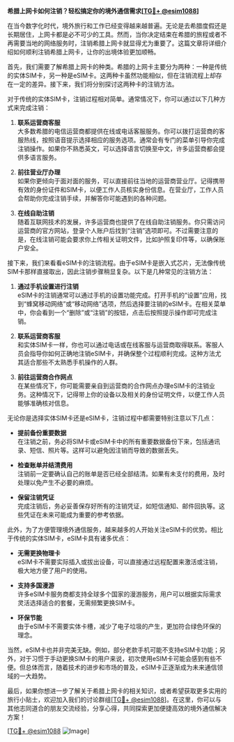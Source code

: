 **希腊上网卡如何注销？轻松搞定你的境外通信需求[[TG💪+ @esim1088](https://t.me/s/esim1088)]**

在当今数字化时代，境外旅行和工作已经变得越来越普遍。无论是去希腊度假还是长期居住，上网卡都是必不可少的工具。然而，当你决定结束在希腊的旅程或者不再需要当地的网络服务时，注销希腊上网卡就显得尤为重要了。这篇文章将详细介绍如何顺利注销希腊上网卡，让你的出境体验更加顺畅。

首先，我们需要了解希腊上网卡的种类。希腊的上网卡主要分为两种：一种是传统的实体SIM卡，另一种是eSIM卡。这两种卡虽然功能相似，但在注销流程上却存在一定的差异。接下来，我们将分别探讨这两种卡的注销方法。

对于传统的实体SIM卡，注销过程相对简单。通常情况下，你可以通过以下几种方式来完成注销：

1. **联系运营商客服**  
   大多数希腊的电信运营商都提供在线或电话客服服务。你可以拨打运营商的客服热线，按照语音提示选择相应的服务选项。通常会有专门的菜单引导你完成注销操作。如果你不熟悉英文，可以选择语言切换至中文，许多运营商都会提供多语言服务。

2. **前往营业厅办理**  
   如果你更倾向于面对面的服务，可以直接前往当地的运营商营业厅。记得携带有效的身份证件和SIM卡，以便工作人员核实身份信息。在营业厅，工作人员会帮助你完成注销手续，并解答你可能遇到的各种问题。

3. **在线自助注销**  
   随着互联网技术的发展，许多运营商也提供了在线自助注销服务。你只需访问运营商的官方网站，登录个人账户后找到“注销”选项即可。不过需要注意的是，在线注销可能会要求你上传相关证明文件，比如护照复印件等，以确保账户安全。

接下来，我们来看看eSIM卡的注销流程。由于eSIM卡是嵌入式芯片，无法像传统SIM卡那样直接取出，因此注销步骤稍显复杂。以下是几种常见的注销方法：

1. **通过手机设置进行注销**  
   eSIM卡的注销通常可以通过手机的设置功能完成。打开手机的“设置”应用，找到“蜂窝移动网络”或“移动网络”选项，然后选择要注销的eSIM卡。在相关菜单中，你会看到一个“删除”或“注销”的按钮，点击后按照提示操作即可完成注销。

2. **联系运营商客服**  
   和实体SIM卡一样，你也可以通过电话或在线客服与运营商取得联系。客服人员会指导你如何正确地注销eSIM卡，并确保整个过程顺利完成。这种方法尤其适合那些不太熟悉手机操作的人群。

3. **前往运营商合作网点**  
   在某些情况下，你可能需要亲自到运营商的合作网点办理eSIM卡的注销业务。这种情况下，记得带上你的设备以及相关的身份证明文件，以便工作人员能够准确核对信息。

无论你是选择实体SIM卡还是eSIM卡，注销过程中都需要特别注意以下几点：

- **提前备份重要数据**  
  在注销之前，务必将SIM卡或eSIM卡中的所有重要数据备份下来，包括通讯录、短信、照片等。这样可以避免因注销而导致的数据丢失。

- **检查账单并结清费用**  
  注销前一定要确认自己的账单是否已经全部结清。如果有未支付的费用，及时处理以免产生不必要的麻烦。

- **保留注销凭证**  
  完成注销后，务必妥善保存好所有的注销凭证，如短信通知、邮件回执等。这些凭证在未来可能成为重要的参考依据。

此外，为了方便管理境外通信服务，越来越多的人开始关注eSIM卡的优势。相比于传统的实体SIM卡，eSIM卡具有诸多优点：

- **无需更换物理卡**  
  eSIM卡不需要实际插入或拔出设备，可以直接通过远程配置来激活或注销，极大地方便了用户的使用。

- **支持多国漫游**  
  许多eSIM卡服务商都支持全球多个国家的漫游服务，用户可以根据实际需求灵活选择适合的套餐，无需频繁更换SIM卡。

- **环保节能**  
  由于eSIM卡不需要实体卡槽，减少了电子垃圾的产生，更加符合绿色环保的理念。

当然，eSIM卡也并非完美无缺。例如，部分老款手机可能不支持eSIM卡功能；另外，对于习惯于手动更换SIM卡的用户来说，初次使用eSIM卡可能会感到有些不便。但总体而言，随着技术的进步和市场的普及，eSIM卡正逐渐成为未来通信领域的一大趋势。

最后，如果你想进一步了解关于希腊上网卡的相关知识，或者希望获取更多实用的旅行小贴士，欢迎加入我们的讨论群组[[TG💪+ @esim1088](https://t.me/s/esim1088)]。在这里，你可以与其他志同道合的朋友交流经验，分享心得，共同探索更加便捷高效的境外通信解决方案！

[[TG💪+ @esim1088](https://t.me/s/esim1088) ![Image](https://i.postimg.cc/4NQfJmqS/Snipaste-2025-05-13-00-14-12.png)]